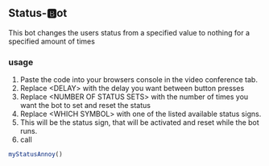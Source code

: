 ## Status-🅱️ot

This bot changes the users status from a specified value to nothing for a specified amount of times

### usage
1. Paste the code into your browsers console in the video conference tab.
2. Replace &lt;DELAY&gt; with the delay you want between button presses
3. Replace &lt;NUMBER OF STATUS SETS&gt; with the number of times you want the bot to set and reset the status
4. Replace &lt;WHICH SYMBOL&gt; with one of the listed available status signs.
5. This will be the status sign, that will be activated and reset while the bot runs.
6. call
```js
myStatusAnnoy()
```
